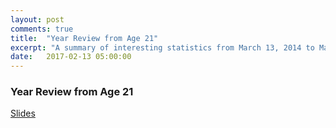 ```yaml
---
layout: post
comments: true
title:  "Year Review from Age 21"
excerpt: "A summary of interesting statistics from March 13, 2014 to March 13, 2015"
date:   2017-02-13 05:00:00
---
```


### Year Review from Age 21


[Slides](https://docs.google.com/presentation/d/17QRoAl60Rc7-qkWCOlYQW4gyqRjWo-OOHwRxDwGZS44/edit?usp=sharing)